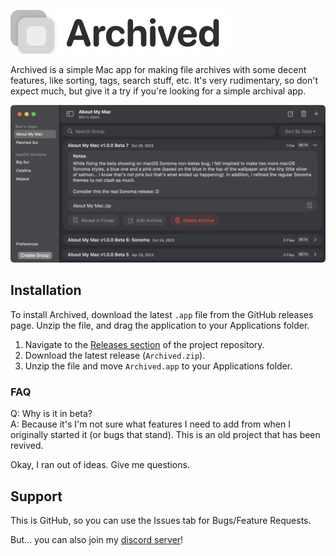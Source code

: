 ![Archived Banner](Resources/ArchivedBanner.png)

Archived is a simple Mac app for making file archives with some decent features, like sorting, tags, search stuff, etc. It's very rudimentary, so don't expect much, but give it a try if you're looking for a simple archival app.

![Archived Banner](Resources/Screenshot0.png)

## Installation
To install Archived, download the latest `.app` file from the GitHub releases page. Unzip the file, and drag the application to your Applications folder.

1. Navigate to the [Releases section](https://github.com/Ben216k/Archived/releases) of the project repository.
2. Download the latest release (`Archived.zip`).
3. Unzip the file and move `Archived.app` to your Applications folder.

### FAQ
Q: Why is it in beta?<br/>
A: Because it's I'm not sure what features I need to add from when I originally started it (or bugs that stand). This is an old project that has been revived.

Okay, I ran out of ideas. Give me questions.


## Support

This is GitHub, so you can use the Issues tab for Bugs/Feature Requests.

But... you can also join my [discord server](https://discord.gg/2DxVn4HDX6)!
